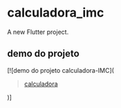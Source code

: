 # calculadora_imc

A new Flutter project.

## demo do projeto

[![demo do projeto calculadora-IMC](<blockquote class="imgur-embed-pub" lang="en" data-id="a/j4eFYmx"  ><a href="//imgur.com/a/j4eFYmx">calculadora</a></blockquote><script async src="//s.imgur.com/min/embed.js" charset="utf-8"></script>)]


